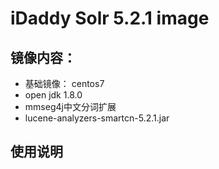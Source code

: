 # iDaddy Solr 5.2.1 image

## 镜像内容：
* 基础镜像： centos7
* open jdk 1.8.0
* mmseg4j中文分词扩展
* lucene-analyzers-smartcn-5.2.1.jar

## 使用说明

